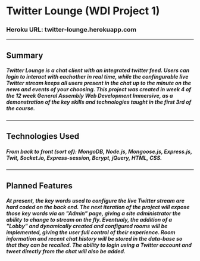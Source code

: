# Twitter Lounge (WDI Project 1)
### Heroku URL: twitter-lounge.herokuapp.com
---
## Summary
##### Twitter Lounge is a chat client with an integrated twitter feed. Users can login to interact with eachother in real time, while the confingurable live Twitter stream keeps all users present in the chat up to the minute on the news and events of your choosing. This project was created in week 4 of the 12 week General Assembly Web Development Immersive,  as a demonstration of the key skills and technologies taught in the first 3rd of the course. 
---
## Technologies Used
##### From back to front (sort of): MongoDB, Node.js, Mongoose.js, Express.js, Twit, Socket.io, Express-session, Bcrypt, jQuery, HTML, CSS. 
---
## Planned Features
##### At present, the key words used to configure the live Twitter stream are hard coded on the back end. The next iteration of the project will expose those key words via an "Admin" page, giving a site administrator the ability to change to stream on the fly. Eventualy, the addition of a "Lobby" and dynamically created and configured rooms will be implemented, giving the user full control of their experience. Room information and recent chat history will be stored in the data-base so that they can be recalled. The ability to login using a Twitter account and tweet directly from the chat will also be added.
